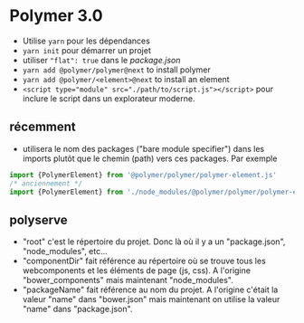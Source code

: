 # Polymer 3.0

- Utilise `yarn` pour les dépendances
- `yarn init` pour démarrer un projet
- utiliser `"flat": true` dans le *package.json*
- `yarn add @polymer/polymer@next` to install polymer
- `yarn add @polymer/<element>@next` to install an element
- `<script type="module" src="./path/to/script.js"></script>` pour inclure le script dans un explorateur moderne.

## récemment

- utilisera le nom des packages ("bare module specifier") dans les imports plutôt que le chemin (path) vers ces packages. Par exemple
```javascript
import {PolymerElement} from '@polymer/polymer/polymer-element.js'
/* anciennement */
import {PolymerElement} from './node_modules/@polymer/polymer/polymer-element.js'
```

## polyserve

- "root" c'est le répertoire du projet. Donc là où il y a un "package.json", "node_modules", etc...
- "componentDir" fait référence au répertoire où se trouve tous les webcomponents et les éléments de page (js, css). A l'origine "bower_components" mais maintenant "node_modules".
- "packageName" fait référence au nom du projet. A l'origine c'était la valeur "name" dans "bower.json" mais maintenant on utilise la valeur "name" dans "package.json".